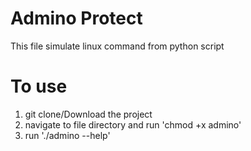# Admino Protect
This file simulate linux command from python script

# To use

1. git clone/Download the project
2. navigate to file directory and run 'chmod +x admino' 
3. run './admino --help' 